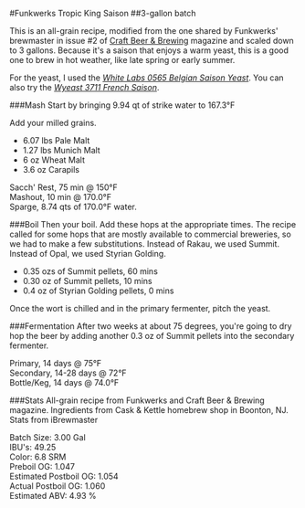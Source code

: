 #Funkwerks Tropic King Saison
##3-gallon batch

This is an all-grain recipe, modified from the one shared by Funkwerks' brewmaster in issue #2 of [Craft Beer & Brewing](http://www.beerandbrewing.com/) magazine and scaled down to 3 gallons. Because it's a saison that enjoys a warm yeast, this is a good one to brew in hot weather, like late spring or early summer.

For the yeast, I used the _[White Labs 0565 Belgian Saison Yeast](http://www.whitelabs.com/yeast/wlp565-belgian-saison-i-yeast?s=homebrew)_. You can also try the _[Wyeast 3711 French Saison](https://www.wyeastlab.com/rw_yeaststrain_detail.cfm?ID=199)_.

###Mash
Start by bringing 9.94 qt of strike water to 167.3°F

Add your milled grains.
* 6.07 lbs Pale Malt
* 1.27 lbs Munich Malt
* 6 oz Wheat Malt
* 3.6 oz Carapils

Sacch' Rest, 75 min @ 150°F<br />
Mashout, 10 min @ 170.0°F<br />
Sparge, 8.74 qts of 170.0°F water.

###Boil
Then your boil. Add these hops at the appropriate times. The recipe called for some hops that are mostly available to commercial breweries, so we had to make a few substitutions. Instead of Rakau, we used Summit. Instead of Opal, we used Styrian Golding.
* 0.35 ozs of Summit pellets, 60 mins  
* 0.30 oz of Summit pellets, 10 mins
* 0.4 oz of Styrian Golding pellets, 0 mins

Once the wort is chilled and in the primary fermenter, pitch the yeast.

###Fermentation
After two weeks at about 75 degrees, you're going to dry hop the beer by adding another 0.3 oz of Summit pellets into the secondary fermenter.

Primary,	14 days @ 75°F<br />
Secondary,	14-28 days @ 72°F<br />
Bottle/Keg,	14 days @ 74.0°F<br />

###Stats
All-grain recipe from Funkwerks and Craft Beer & Brewing magazine.
Ingredients from Cask & Kettle homebrew shop in Boonton, NJ.
Stats from iBrewmaster

Batch Size: 3.00 Gal<br />
IBU's: 49.25	<br />
Color:    6.8 SRM<br />
Preboil OG: 1.047<br />
Estimated Postboil OG: 1.054<br />
Actual Postboil OG: 1.060<br />
Estimated ABV: 4.93 %<br />
